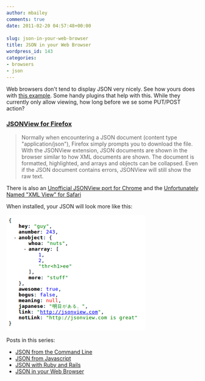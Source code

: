 ```yaml
---
author: mbailey
comments: true
date: 2011-02-20 04:57:48+00:00

slug: json-in-your-web-browser
title: JSON in your Web Browser
wordpress_id: 143
categories:
- browsers
- json
---
```


Web browsers don't tend to display JSON very nicely. See how yours does with
[this example](http://benhollis.net/software/jsonview/example.json). Some handy
plugins that help with this. While they currently only allow viewing, how long
before we se some PUT/POST action?

### [JSONView for Firefox](https://addons.mozilla.org/en-us/firefox/addon/jsonview/)

> Normally when encountering a JSON document (content type
> "application/json"), Firefox simply prompts you to download the file.  With
> the JSONView extension, JSON documents are shown in the browser  similar to
> how XML documents are shown. The document is formatted,  highlighted, and
> arrays and objects can be collapsed.  Even if the JSON  document contains
> errors, JSONView will still show the raw text.

There is also an [Unofficial JSONView port for Chrome](https://chrome.google.com/extensions/detail/chklaanhfefbnpoihckbnefhakgolnmc) and the [Unfortunately Named "XML View" for Safari](http://www.entropy.ch/software/MacOSX/xmlviewplugin/)

When installed, your JSON will look more like this:

![JSONView browser plugins prettify](../images/2011-02-20-json-in-your-web-browser/JSONView.png)

Posts in this series:

  * [JSON from the Command Line](/2011/02/json-from-the-command-line/)
  * [JSON from Javascript](/2011/02/json-from-javascript/)
  * [JSON with Ruby and Rails](/2011/02/json-with-ruby-and-rails/)
  * [JSON in your Web Browser](/2011/02/json-in-your-web-browser/)
